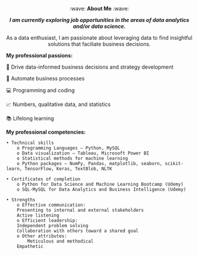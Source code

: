 <p align="center">
        :wave: <strong>About Me</strong> :wave:
</p>

<p align="center">
	<i><b>I am currently exploring job opportunities in the areas of data analytics and/or data science.</b></i>
</p>

<p align="center">
As a data enthusiast, I am passionate about leveraging data to find insightful solutions that faciliate business decisions. 
</p>

**My professional passions:**

:office: Drive data-informed business decisions and strategy development

:file_folder: Automate business processes

:computer: Programming and coding

:chart_with_upwards_trend: Numbers, qualitative data, and statistics

:books: Lifelong learning

**My professional competencies:**

 	• Technical skills
	    o Programming Languages — Python, MySQL 
	    o Data visualization — Tableau, Microsoft Power BI
	    o Statistical methods for machine learning
	    o Python packages — NumPy, Pandas, matplotlib, seaborn, scikit-learn, TensorFlow, Keras, TextBlob, NLTK

 	• Certificates of completion
	    o Python for Data Science and Machine Learning Bootcamp (Udemy)
	    o SQL-MySQL for Data Analytics and Business Intelligence (Udemy)

 	• Strengths
	    o Effective communication:
		Presenting to internal and external stakeholders
		Active listening
	    o Efficient leadership:
		Independent problem solving
		Collaboration with others toward a shared goal
	    o Other attributes:
         	Meticulous and methodical
		Empathetic
